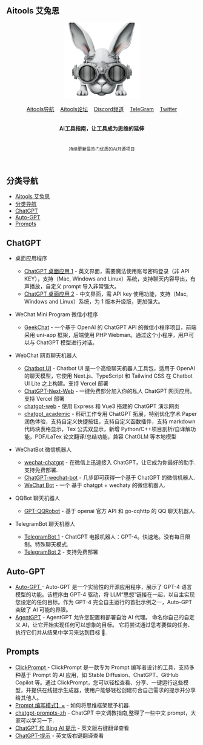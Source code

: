 ## Aitools 艾兔思

<div align="center">
    <img width="200" height="200" src="media/aitools-logo-favicon.svg">
</div>

<p align="center">
	<a href="https://www.aitools.chat/">Aitools导航</a>&nbsp;&nbsp;&nbsp;
	<a href="https://bbs.aitools.chat/">Aitools论坛</a>&nbsp;&nbsp;&nbsp;
	<a href="https://discord.gg/JKcJHvJqEG">Discord频道</a>&nbsp;&nbsp;&nbsp;
	<a href="https://t.me/AitoolsChats">TeleGram</a>&nbsp;&nbsp;&nbsp;
	<a href="https://twitter.com/kongdaofu16">Twitter</a>
</p>

<br>

<div align="center">
	<b>Ai工具指南，让工具成为思维的延伸</b>
</div>

<br>

<p align="center">
	<sub>持续更新最热门优质的Ai开源项目</sub>
</p>
<br>

## 分类导航

- [Aitools 艾兔思](#aitools-艾兔思)
- [分类导航](#分类导航)
- [ChatGPT](#chatgpt)
- [Auto-GPT](#auto-gpt)
- [Prompts](#prompts)

## ChatGPT

- 桌面应用程序
  - [ChatGPT 桌面应用 1](https://github.com/lencx/ChatGPT) - 英文界面，需要魔法使用账号密码登录（非 API KEY），支持（Mac, Windows and Linux）系统，支持聊天内容导出，有声播放，自定义 prompt 导入非常强大。
  - [ChatGPT 桌面应用 2](https://github.com/lencx/nofwl) - 中文界面，需 API key 使用功能，支持（Mac, Windows and Linux）系统，为 1 版本升级版，更加强大。
- WeChat Mini Program 微信小程序

  - [GeekChat](https://github.com/inccleo/GeekChat) - 一个基于 OpenAI 的 ChatGPT API 的微信小程序项目，前端采用 uni-app 框架，后端使用 PHP Webman。通过这个小程序，用户可以与 ChatGPT 模型进行对话。

- WebChat 网页聊天机器人
  - [Chatbot UI](https://github.com/mckaywrigley/chatbot-ui) - Chatbot UI 是一个高级聊天机器人工具包，适用于 OpenAI 的聊天模型，它使用 Next.js、TypeScript 和 Tailwind CSS 在 Chatbot UI Lite 之上构建。支持 Vercel 部署
  - [ChatGPT-Next-Web](https://github.com/Yidadaa/ChatGPT-Next-Web) - 一键免费部分加入你的私人 ChatGPT 网页应用。支持 Vercel 部署
  - [chatgpt-web](https://github.com/Chanzhaoyu/chatgpt-webe) - 使用 Express 和 Vue3 搭建的 ChatGPT 演示网页
  - [chatgpt_academic](https://github.com/binary-husky/chatgpt_academic) - 科研工作专用 ChatGPT 拓展，特别优化学术 Paper 润色体验，支持自定义快捷按钮，支持自定义函数插件，支持 markdown 代码块表格显示，Tex 公式双显示，新增 Python/C++项目剖析/自译解功能，PDF/LaTex 论文翻译/总结功能，兼容 ChatGLM 等本地模型
- WeChatBot 微信机器人
  - [wechat-chatgpt](https://github.com/fuergaosi233/wechat-chatgpt) - 在微信上迅速接入 ChatGPT，让它成为你最好的助手.支持免费部署.
  - [ChatGPT-wechat-bot](https://github.com/AutumnWhj/ChatGPT-wechat-bot) - 几步即可获得一个基于 ChatGPT 的微信机器人.
  - [WeChat Bot](https://github.com/wangrongding/wechat-bot) - 一个 基于 chatgpt + wechaty 的微信机器人.
- QQBot 聊天机器人

  - [GPT-QQRobot](https://github.com/PairZhu/GPT-QQRobot) - 基于 openai 官方 API 和 go-cqhttp 的 QQ 聊天机器人.

- TelegramBot 聊天机器人
  - [TelegramBot 1](https://github.com/karfly/chatgpt_telegram_bot) - ChatGPT 电报机器人：GPT-4。快速地。没有每日限制。特殊聊天模式.
  - [TelegramBot 2](https://github.com/TBXark/ChatGPT-Telegram-Workers) - 支持免费部署

## Auto-GPT

- [Auto-GPT ](https://github.com/Significant-Gravitas/Auto-GPT) - Auto-GPT 是一个实验性的开源应用程序，展示了 GPT-4 语言模型的功能。该程序由 GPT-4 驱动，将 LLM“思想”链接在一起，以自主实现您设定的任何目标。作为 GPT-4 完全自主运行的首批示例之一，Auto-GPT 突破了 AI 可能的界限。
- [AgentGPT](https://github.com/reworkd/AgentGPT) - AgentGPT 允许您配置和部署自治 AI 代理。 命名你自己的自定义 AI，让它开始实现任何可以想象的目标。 它将尝试通过思考要做的任务、执行它们并从结果中学习来达到目标 🚀.

## Prompts

- [ClickPrompt ](https://github.com/addyosmani/critical-path-css-tools#readme) - ClickPrompt 是一款专为 Prompt 编写者设计的工具，支持多种基于 Prompt 的 AI 应用，如 Stable Diffusion、ChatGPT、GitHub Copilot 等。通过 ClickPrompt，您可以轻松查看、分享、一键运行这些模型，并提供在线提示生成器，使用户能够轻松创建符合自己需求的提示并分享给其他人。
- [Prompt 编写模式】=](https://github.com/prompt-engineering/prompt-patterns) - 如何将思维框架赋予机器.
- [chatgpt-prompts-zh](https://github.com/PlexPt/awesome-chatgpt-prompts-zh) - ChatGPT 中文调教指南,整理了一些中文 prompt，大家可以学习一下.
- [ChatGPT 和 Bing AI 提示](https://github.com/yokoffing/ChatGPT-Prompts) - 英文版右键翻译查看
- [ChatGPT-提示](https://github.com/PrathamKumar14/ChatGPT-Prompts) - 英文版右键翻译查看
